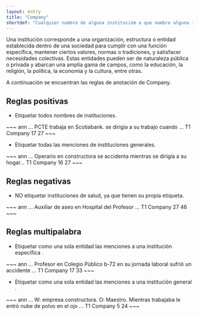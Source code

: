 ```yaml
---
layout: entry
title: "Company"
shortdef: "Cualquier nombre de alguna institucióm o que nombre alguna institución general"
---
```


Una institución corresponde a una organización, estructura o entidad establecida dentro de una sociedad para cumplir con una función específica, mantener ciertos valores, normas o tradiciones, y satisfacer necesidades colectivas. Estas entidades pueden ser de naturaleza pública o privada y abarcan una amplia gama de campos, como la educación, la religión, la política, la economía y la cultura, entre otras.

A continuación se encuentran las reglas de anotación de Company.

## Reglas positivas

* Etiquetar todos nombres de instituciones.

<div class="annotation-correct" markdown="1">
~~~ ann
... PCTE trabaja en Scotiabank. se dirigía a su trabajo cuando ...
T1 Company 17 27
~~~
</div>

* Etiquetar todas las menciones de instituciones generales.

<div class="annotation-correct" markdown="1">
~~~ ann
... Operario en constructora se accidenta mientras se dirigía a su hogar...
T1 Company 16 27
~~~
</div>

<!---
Esto debería ir en otra categoría dentro de finding llamada Factores de riesgo
* Etiquetar dentro de esta categoría las frases que describen hábitos de consumo.

<div class="annotation-correct" markdown="1">
~~~ ann
Consumo de alcohol: +, conusmo de cigarro: - ....
T1 Clinical_Finding 11 21 
T2 Clinical_Finding 34 44 
~~~
</div>
-->

## Reglas negativas

* NO etiquetar instituciones de salud, ya que tienen su propia etiqueta.

<div class="annotation-incorrect" markdown="1">
~~~ ann
... Auxiliar de aseo en Hospital del Profesor ...
T1 Company 27 46
~~~
</div>

## Reglas multipalabra

* Etiquetar como una sola entidad las menciones a una institución específica .

<div class="annotation-correct" markdown="1">
~~~ ann
... Profesor en Colegio Público b-72 en su jornada laboral sufrió un accidente ...
T1 Company 17 33
~~~
</div>

* Etiquetar como una sola entidad las menciones a una institución general .

<div class="annotation-correct" markdown="1">
~~~ ann
... W: empresa constructora. O: Maestro. Mientras trabajaba le entró nube de polvo en el ojo ...
T1 Company 5 24
~~~
</div>
